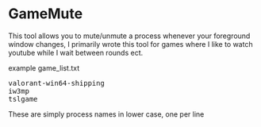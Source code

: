 # GameMute
This tool allows you to mute/unmute a process whenever your foreground window changes, 
I primarily wrote this tool for games where I like to watch youtube while I wait between rounds ect.


example game_list.txt
<pre>
valorant-win64-shipping
iw3mp
tslgame
</pre>

These are simply process names in lower case, one per line
